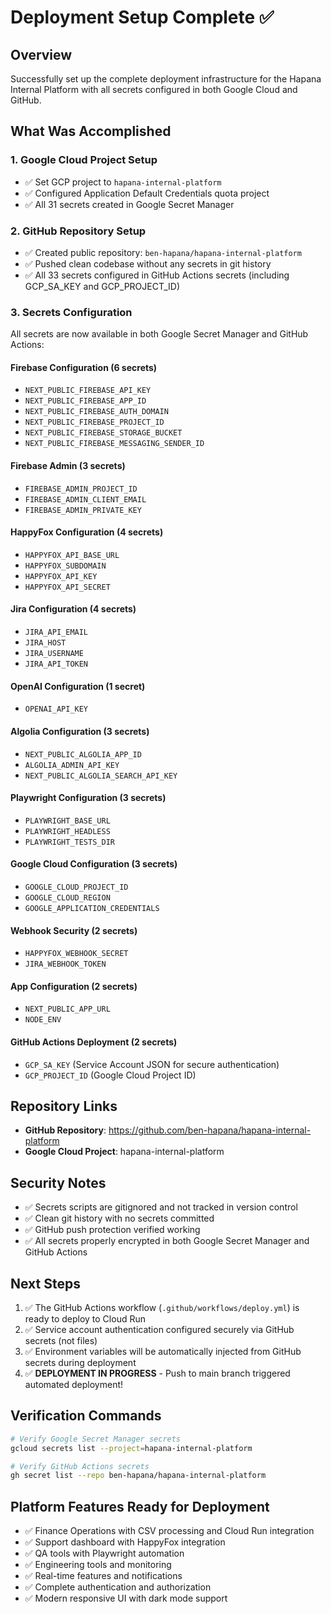# Deployment Setup Complete ✅

## Overview
Successfully set up the complete deployment infrastructure for the Hapana Internal Platform with all secrets configured in both Google Cloud and GitHub.

## What Was Accomplished

### 1. Google Cloud Project Setup
- ✅ Set GCP project to `hapana-internal-platform`
- ✅ Configured Application Default Credentials quota project
- ✅ All 31 secrets created in Google Secret Manager

### 2. GitHub Repository Setup
- ✅ Created public repository: `ben-hapana/hapana-internal-platform`
- ✅ Pushed clean codebase without any secrets in git history
- ✅ All 33 secrets configured in GitHub Actions secrets (including GCP_SA_KEY and GCP_PROJECT_ID)

### 3. Secrets Configuration
All secrets are now available in both Google Secret Manager and GitHub Actions:

#### Firebase Configuration (6 secrets)
- `NEXT_PUBLIC_FIREBASE_API_KEY`
- `NEXT_PUBLIC_FIREBASE_APP_ID`
- `NEXT_PUBLIC_FIREBASE_AUTH_DOMAIN`
- `NEXT_PUBLIC_FIREBASE_PROJECT_ID`
- `NEXT_PUBLIC_FIREBASE_STORAGE_BUCKET`
- `NEXT_PUBLIC_FIREBASE_MESSAGING_SENDER_ID`

#### Firebase Admin (3 secrets)
- `FIREBASE_ADMIN_PROJECT_ID`
- `FIREBASE_ADMIN_CLIENT_EMAIL`
- `FIREBASE_ADMIN_PRIVATE_KEY`

#### HappyFox Configuration (4 secrets)
- `HAPPYFOX_API_BASE_URL`
- `HAPPYFOX_SUBDOMAIN`
- `HAPPYFOX_API_KEY`
- `HAPPYFOX_API_SECRET`

#### Jira Configuration (4 secrets)
- `JIRA_API_EMAIL`
- `JIRA_HOST`
- `JIRA_USERNAME`
- `JIRA_API_TOKEN`

#### OpenAI Configuration (1 secret)
- `OPENAI_API_KEY`

#### Algolia Configuration (3 secrets)
- `NEXT_PUBLIC_ALGOLIA_APP_ID`
- `ALGOLIA_ADMIN_API_KEY`
- `NEXT_PUBLIC_ALGOLIA_SEARCH_API_KEY`

#### Playwright Configuration (3 secrets)
- `PLAYWRIGHT_BASE_URL`
- `PLAYWRIGHT_HEADLESS`
- `PLAYWRIGHT_TESTS_DIR`

#### Google Cloud Configuration (3 secrets)
- `GOOGLE_CLOUD_PROJECT_ID`
- `GOOGLE_CLOUD_REGION`
- `GOOGLE_APPLICATION_CREDENTIALS`

#### Webhook Security (2 secrets)
- `HAPPYFOX_WEBHOOK_SECRET`
- `JIRA_WEBHOOK_TOKEN`

#### App Configuration (2 secrets)
- `NEXT_PUBLIC_APP_URL`
- `NODE_ENV`

#### GitHub Actions Deployment (2 secrets)
- `GCP_SA_KEY` (Service Account JSON for secure authentication)
- `GCP_PROJECT_ID` (Google Cloud Project ID)

## Repository Links
- **GitHub Repository**: https://github.com/ben-hapana/hapana-internal-platform
- **Google Cloud Project**: hapana-internal-platform

## Security Notes
- ✅ Secrets scripts are gitignored and not tracked in version control
- ✅ Clean git history with no secrets committed
- ✅ GitHub push protection verified working
- ✅ All secrets properly encrypted in both Google Secret Manager and GitHub Actions

## Next Steps
1. ✅ The GitHub Actions workflow (`.github/workflows/deploy.yml`) is ready to deploy to Cloud Run
2. ✅ Service account authentication configured securely via GitHub secrets (not files)
3. ✅ Environment variables will be automatically injected from GitHub secrets during deployment
4. ✅ **DEPLOYMENT IN PROGRESS** - Push to main branch triggered automated deployment!

## Verification Commands
```bash
# Verify Google Secret Manager secrets
gcloud secrets list --project=hapana-internal-platform

# Verify GitHub Actions secrets
gh secret list --repo ben-hapana/hapana-internal-platform
```

## Platform Features Ready for Deployment
- ✅ Finance Operations with CSV processing and Cloud Run integration
- ✅ Support dashboard with HappyFox integration
- ✅ QA tools with Playwright automation
- ✅ Engineering tools and monitoring
- ✅ Real-time features and notifications
- ✅ Complete authentication and authorization
- ✅ Modern responsive UI with dark mode support 